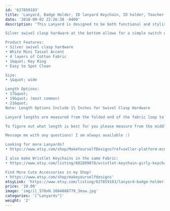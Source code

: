```yaml
---
id: '627859183'
title: 'Lanyard, Badge Holder, ID lanyard Keychain, ID holder, Teacher Lanyard, Skinny Lanyard, Polka dot Fabric Lanyard, Long Key Strap, key holder'
date: '2018-09-02 22:26:38 -0400'
description: 'This Lanyard is designed to be both functional and stylish when at work or on the go while it keeps your important belongings safe. A long lanyard is perfect for those who carry a big bag and can never seem to find their keys, or for someone who needs to carry their ID in the office. These can be worn all day with comfort, as each lanyard is made with lightweight yet durable bright teal-blue cotton fabric. 

Silver swivel clasp hardware at the bottom allows for a simple switch of work badge to house keys that will carry over from day to night use. The bright teal-blue printed polka dot fabric & long length make it helpful find to find your belongings in any bag. Included with each lanyard is a super cute black mini tassel, and a free 1&quot; key ring to get you started. Handmade with experience, and a standard for high quality.  

Product Features:
• Silver swivel clasp hardware 
• White Mini Tassel Accent
• 4 layers of Cotton Fabric
• 1&quot; Key Ring
• Easy to Spot Clean

Size:
• ¾&quot; wide

Length Options:
• 17&quot; 
• 19&quot; (most common)
• 21&quot; 
Note: Length Options Include 1½ Inches for Swivel Clasp Hardware

Lanyard lengths are measured from the folded end of the fabric loop to the bottom of the swivel clasp hardware. 

To figure out what length is best for you please measure from the middle of the back of your neck down to desired length. See last photo for example of the lanyard length worn.

Message me with any questions! I am always available :)

Looking for more Lanyards? 
• https://www.etsy.com/shop/MakeYourselfDesigns?ref=seller-platform-mcnav&section_id=24277256

I also make Wristlet Keychains in the same Fabric:
• https://www.etsy.com/listing/602899078/wristlet-keychain-girly-keychain-key-fob?ref=shop_home_active_6

Find More Cute Accessories in my Shop!
• https://www.etsy.com/shop/makeyourselfdesigns'
etsyLink: 'https://www.etsy.com/listing/627859183/lanyard-badge-holder-id-lanyard-keychain?utm_source=synctostaticsite&utm_medium=api&utm_campaign=api'
price: '10.00'
image: 'img/il_570xN.1604088779_3msw.jpg'
categories: '["Lanyards"]'
weight: '2'
---
```

